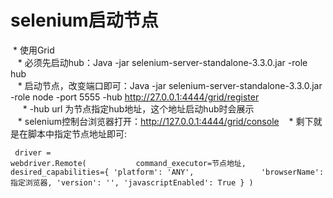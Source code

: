 # selenium启动节点
  * 使用Grid</br>
    * 必须先启动hub：Java -jar selenium-server-standalone-3.3.0.jar -role hub</br>
    * 启动节点，改变端口即可：Java -jar selenium-server-standalone-3.3.0.jar -role node -port 5555 -hub http://27.0.0.1:4444/grid/register </br>
      * -hub url 为节点指定hub地址，这个地址启动hub时会展示</br>
    * selenium控制台浏览器打开：http://127.0.0.1:4444/grid/console
    * 剩下就是在脚本中指定节点地址即可:
    <pre><code>
      driver = webdriver.Remote(
            command_executor=节点地址,
            desired_capabilities={
                'platform': 'ANY',
                'browserName': 指定浏览器,
                'version': '',
                'javascriptEnabled': True
            }
        )
    </pre></code>

